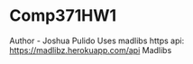 # Comp371HW1
Author - Joshua Pulido
Uses madlibs https api: https://madlibz.herokuapp.com/api
Madlibs
